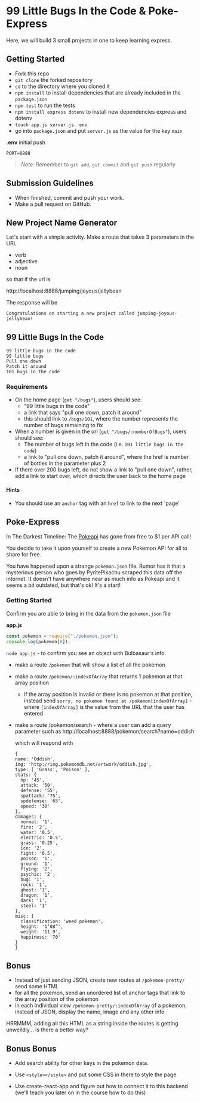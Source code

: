 # 99 Little Bugs In the Code & Poke-Express

Here, we will build 3 small projects in one to keep learning express.

## Getting Started

- Fork this repo
- `git clone` the forked repository
- `cd` to the directory where you cloned it
- `npm install` to install dependencies that are already included in the `package.json`
- `npm test` to run the tests
- `npm install express dotenv` to install new dependencies express and dotenv
- `touch app.js server.js .env`
- go into `package.json` and put `server.js` as the value for the key `main`

**.env**
 initial push
```
PORT=8888
```

> _Note_: Remember to `git add`, `git commit` and `git push` regularly

## Submission Guidelines

- When finished, commit and push your work.
- Make a pull request on GitHub.

## New Project Name Generator

Let's start with a simple activity.
Make a route that takes 3 parameters in the URL

- verb
- adjective
- noun

so that if the url is

http://localhost:8888/jumping/joyous/jellybean

The response will be

```
Congratulations on starting a new project called jumping-joyous-jellybean!
```

## 99 Little Bugs In the Code

```
99 little bugs in the code
99 little bugs
Pull one down
Patch it around
101 bugs in the code
```

### Requirements

- On the home page (`get "/bugs"`), users should see:
  - "99 little bugs in the code"
  - a link that says "pull one down, patch it around"
  - this should link to `/bugs/101`, where the number represents the number of bugs remaining to fix
- When a number is given in the url (`get "/bugs/:numberOfBugs"`), users should see:
  - The number of bugs left in the code (i.e. `101 little bugs in the code`)
  - a link to "pull one down, patch it around", where the href is number of bottles in the parameter plus 2
- If there over 200 bugs left, do not show a link to "pull one down", rather, add a link to start over, which directs the user back to the home page

#### Hints

- You should use an `anchor` tag with an `href` to link to the next 'page'

## Poke-Express

In The Darkest Timeline: The [Pokeapi](https://pokeapi.co) has gone from free to \$1 per API call!

You decide to take it upon yourself to create a new Pokemon API for all to share for free.

You have happened upon a strange `pokemon.json` file. Rumor has it that a mysterious person who goes by PyritePikachu scraped this data off the internet. It doesn't have anywhere near as much info as Pokeapi and it seems a bit outdated, but that's ok! It's a start!

### Getting Started

Confirm you are able to bring in the data from the `pokemon.json` file

**app.js**

```js
const pokemon = require("./pokemon.json");
console.log(pokemon[0]);
```

`node app.js` - to confirm you see an object with Bulbasaur's info.

- make a route `/pokemon` that will show a list of all the pokemon
- make a route `/pokemon/:indexOfArray` that returns 1 pokemon at that array position
  - if the array position is invalid or there is no pokemon at that position, instead send `sorry, no pokemon found at /pokemon[indexOfArray]` - where `[indexOfArray]` is the value from the URL that the user has entered
- make a route /pokemon/search - where a user can add a query parameter
  such as http://localhost:8888/pokemon/search?name=oddish

  which will respond with

  ```
  {
  name: 'Oddish',
  img: 'http://img.pokemondb.net/artwork/oddish.jpg',
  type: [ 'Grass', 'Poison' ],
  stats: {
    hp: '45',
    attack: '50',
    defense: '55',
    spattack: '75',
    spdefense: '65',
    speed: '30'
  },
  damages: {
    normal: '1',
    fire: '2',
    water: '0.5',
    electric: '0.5',
    grass: '0.25',
    ice: '2',
    fight: '0.5',
    poison: '1',
    ground: '1',
    flying: '2',
    psychic: '2',
    bug: '1',
    rock: '1',
    ghost: '1',
    dragon: '1',
    dark: '1',
    steel: '1'
  },
  misc: {
    classification: 'weed pokemon',
    height: '1’08”',
    weight: '11.9',
    happiness: '70'
  }
  }

  ```

## Bonus

- Instead of just sending JSON, create new routes at `/pokemon-pretty/` send some HTML
- for all the pokemon, send an unordered list of anchor tags that link to the array position of the pokemon
- in each individual view `/pokemon-pretty/:indexOfArray` of a pokemon, instead of JSON, display the name, image and any other info

HRRMMM, adding all this HTML as a string inside the routes is getting unweildly... is there a better way?

## Bonus Bonus

- Add search ability for other keys in the pokemon data.

- Use `<style></style>` and put some CSS in there to style the page

- Use create-react-app and figure out how to connect it to this backend (we'll teach you later on in the course how to do this)
